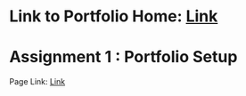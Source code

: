 # Link to Portfolio Home: [Link](https://coltonxan.github.io/Class_Portfolio/)    
# Assignment 1 : Portfolio Setup    
Page Link: [Link](https://coltonxan.github.io/Class_Portfolio/demo/2023/01/27/first-post.html)    
